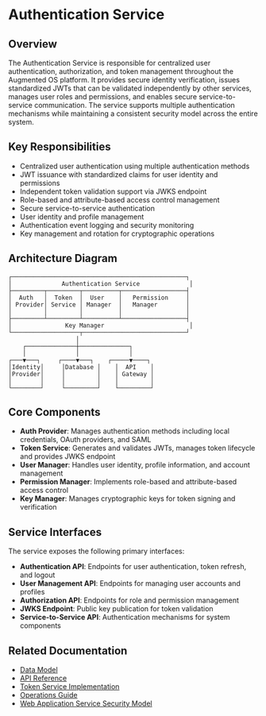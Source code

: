 # Authentication Service

## Overview

The Authentication Service is responsible for centralized user authentication, authorization, and token management throughout the Augmented OS platform. It provides secure identity verification, issues standardized JWTs that can be validated independently by other services, manages user roles and permissions, and enables secure service-to-service communication. The service supports multiple authentication mechanisms while maintaining a consistent security model across the entire system.

## Key Responsibilities

* Centralized user authentication using multiple authentication methods
* JWT issuance with standardized claims for user identity and permissions
* Independent token validation support via JWKS endpoint
* Role-based and attribute-based access control management
* Secure service-to-service authentication
* User identity and profile management
* Authentication event logging and security monitoring
* Key management and rotation for cryptographic operations

## Architecture Diagram

```
┌─────────────────────────────────────────────────┐
│              Authentication Service              │
├─────────┬─────────┬──────────┬──────────────────┤
│  Auth   │  Token  │  User    │   Permission     │
│ Provider│ Service │ Manager  │   Manager        │
│         │         │          │                  │
├─────────┴─────────┴──────────┴──────────────────┤
│               Key Manager                        │
└───────────────────┬─────────────────────────────┘
                   │
    ┌──────────────┼──────────────┐
    │              │              │
┌───▼───┐     ┌────▼───┐    ┌─────▼────┐
│Identity│     │Database │    │  API    │
│Provider│     │         │    │ Gateway │
│        │     │         │    │         │
└────────┘     └─────────┘    └─────────┘
```

## Core Components

* **Auth Provider**: Manages authentication methods including local credentials, OAuth providers, and SAML
* **Token Service**: Generates and validates JWTs, manages token lifecycle and provides JWKS endpoint
* **User Manager**: Handles user identity, profile information, and account management
* **Permission Manager**: Implements role-based and attribute-based access control
* **Key Manager**: Manages cryptographic keys for token signing and verification

## Service Interfaces

The service exposes the following primary interfaces:

* **Authentication API**: Endpoints for user authentication, token refresh, and logout
* **User Management API**: Endpoints for managing user accounts and profiles
* **Authorization API**: Endpoints for role and permission management
* **JWKS Endpoint**: Public key publication for token validation
* **Service-to-Service API**: Authentication mechanisms for system components

## Related Documentation

* [Data Model](./data_model.md)
* [API Reference](./interfaces/api.md)
* [Token Service Implementation](./implementation/token_service.md)
* [Operations Guide](./operations/monitoring.md)
* [Web Application Service Security Model](../web_application_service/technical_architecture/security_model.md)


